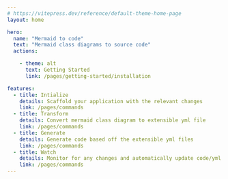 ```yaml
---
# https://vitepress.dev/reference/default-theme-home-page
layout: home

hero:
  name: "Mermaid to code"
  text: "Mermaid class diagrams to source code"
  actions:

    - theme: alt
      text: Getting Started
      link: /pages/getting-started/installation

features:
  - title: Intialize
    details: Scaffold your application with the relevant changes
    link: /pages/commands
  - title: Transform
    details: Convert mermaid class diagram to extensible yml file
    link: /pages/commands
  - title: Generate
    details: Generate code based off the extensible yml files
    link: /pages/commands
  - title: Watch
    details: Monitor for any changes and automatically update code/yml files
    link: /pages/commands
---
```


